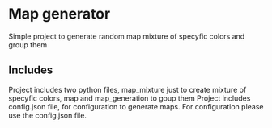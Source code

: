 # Map generator
Simple project to generate random map mixture of specyfic colors and group them

## Includes
Project includes two python files, map_mixture just to create mixture of specyfic colors, map and map_generation to goup them
Project includes config.json file, for configuration to generate maps.
For configuration please use the config.json file.
